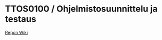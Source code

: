 # TTOS0100 / Ohjelmistosuunnittelu ja testaus

[Repon Wiki](https://github.com/K9090/TTOS0100/wiki)
